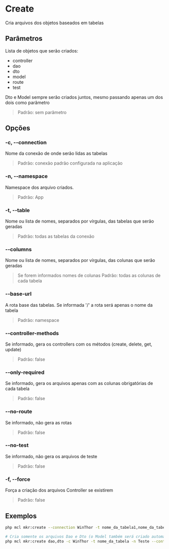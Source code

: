 # Create
Cria arquivos dos objetos baseados em tabelas

## Parâmetros
Lista de objetos que serão criados:
- controller
- dao
- dto
- model
- route
- test

Dto e Model sempre serão criados juntos, mesmo passando apenas um dos dois como parâmetro
> Padrão: sem parâmetro

## Opções
### -c, --connection
Nome da conexão de onde serão lidas as tabelas
> Padrão: conexão padrão configurada na aplicação

### -n, --namespace
Namespace dos arquivo criados.
> Padrão: App

### -t, --table
Nome ou lista de nomes, separados por vírgulas, das tabelas que serão geradas
> Padrão: todas as tabelas da conexão

### --columns
Nome ou lista de nomes, separados por vírgulas, das colunas que serão geradas
> Se forem informados nomes de colunas
> Padrão: todas as colunas de cada tabela

### --base-url
A rota base das tabelas. Se informada '/' a rota será apenas o nome da tabela
> Padrão: namespace

### --controller-methods
Se informado, gera os controllers com os métodos (create, delete, get, update)
> Padrão: false

### --only-required
Se informado, gera os arquivos apenas com as colunas obrigatórias de cada tabela
> Padrão: false

### --no-route
Se informado, não gera as rotas
> Padrão: false

### --no-test
Se informado, não gera os arquivos de teste
> Padrão: false

### -f, --force
Força a criação dos arquivos Controller se existirem
> Padrão: false

## Exemplos
```bash
php mcl mkr:create --connection WinThor -t nome_da_tabela1,nome_da_tabela2

# Cria somente os arquivos Dao e Dto (o Model também será criado automaticamente)
php mcl mkr:create dao,dto -c WinThor -t nome_da_tabela -n Teste --controller-methods
```